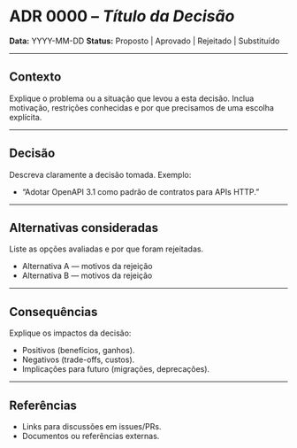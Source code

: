 # ADR 0000 – *Título da Decisão*

**Data:** YYYY-MM-DD
**Status:** Proposto | Aprovado | Rejeitado | Substituído

---

## Contexto

Explique o problema ou a situação que levou a esta decisão.
Inclua motivação, restrições conhecidas e por que precisamos de uma escolha explícita.

---

## Decisão

Descreva claramente a decisão tomada.
Exemplo:

* “Adotar OpenAPI 3.1 como padrão de contratos para APIs HTTP.”

---

## Alternativas consideradas

Liste as opções avaliadas e por que foram rejeitadas.

* Alternativa A — motivos da rejeição
* Alternativa B — motivos da rejeição

---

## Consequências

Explique os impactos da decisão:

* Positivos (benefícios, ganhos).
* Negativos (trade-offs, custos).
* Implicações para futuro (migrações, deprecações).

---

## Referências

* Links para discussões em issues/PRs.
* Documentos ou referências externas.
